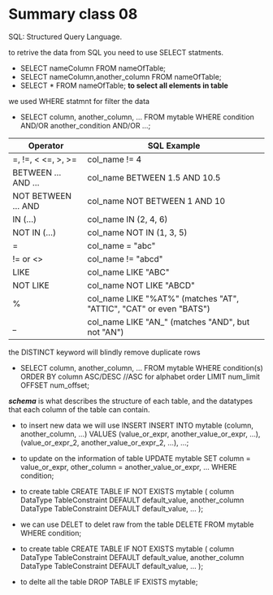 # Summary class 08

SQL: Structured Query Language.

to retrive the data from SQL you need to use SELECT statments.
- SELECT nameColumn FROM nameOfTable;
- SELECT nameColumn,another_column FROM nameOfTable;
- SELECT * FROM nameOfTable;  **to select all elements in table**

we used WHERE statmnt for filter the data
- SELECT column, another_column, …
FROM mytable
WHERE condition
    AND/OR another_condition
    AND/OR …;

Operator  | 	SQL Example
-------|----------
=, !=, < <=, >, >= | col_name != 4
BETWEEN … AND … | col_name BETWEEN 1.5 AND 10.5
NOT BETWEEN … AND | col_name NOT BETWEEN 1 AND 10
IN (…) | col_name IN (2, 4, 6)
NOT IN (…) | col_name NOT IN (1, 3, 5)
= | col_name = "abc"
!= or <> | 	col_name != "abcd"
LIKE | 	col_name LIKE "ABC"
NOT LIKE | 	col_name NOT LIKE "ABCD"
% | col_name LIKE "%AT%" (matches "AT", "ATTIC", "CAT" or even "BATS")
_ | col_name LIKE "AN_" (matches "AND", but not "AN")

the DISTINCT keyword will blindly remove duplicate rows
- SELECT column, another_column, …
FROM mytable
WHERE condition(s)
ORDER BY column ASC/DESC //ASC for alphabet order 
LIMIT num_limit OFFSET num_offset;

***schema*** is what describes the structure of each table, and the datatypes that each column of the table can contain.
- to insert new data we will use INSERT
INSERT INTO mytable
(column, another_column, …)
VALUES (value_or_expr, another_value_or_expr, …),
      (value_or_expr_2, another_value_or_expr_2, …),
      …;

- to update on the information of table
UPDATE mytable
SET column = value_or_expr, 
    other_column = another_value_or_expr, 
    …
WHERE condition;

- to create table
CREATE TABLE IF NOT EXISTS mytable (
    column DataType TableConstraint DEFAULT default_value,
    another_column DataType TableConstraint DEFAULT default_value,
    …
);

- we can use DELET to delet raw from the table
DELETE FROM mytable
WHERE condition;
- to create table
CREATE TABLE IF NOT EXISTS mytable (
    column DataType TableConstraint DEFAULT default_value,
    another_column DataType TableConstraint DEFAULT default_value,
    …
);
- to delte all the table
DROP TABLE IF EXISTS mytable;